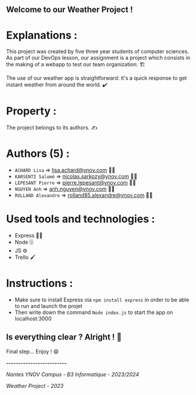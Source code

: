 ## Welcome to our Weather Project !


# Explanations :

This project was created by five three year students of computer sciences. As part of our DevOps lesson, our assignment is a project which consists in the making of a webapp to test our team organization. 🏗️

The use of our weather app is straightforward: it's a quick response to get instant weather from around the world. ✔️  


# Property : 

The project belongs to its authors. ✍️ 


# Authors (5) :

- `ACHARD Lisa` => lisa.achard@ynov.com 👩‍🎓
- `KARSENTI Salomé` => nicolas.sarkozy@ynov.com 👨‍🎓
- `LEPESANT Pierre` => pierre.lepesant@ynov.com 👨‍🎓
- `NGUYEN Anh` => anh.nguyen@ynov.com 👩‍🎓
- `ROLLAND Alexandre` => rolland85.alexandre@ynov.com 👩‍🎓


# Used tools and technologies :

- Express 👨‍💻
- Node 🗄️
- JS ⚙️
- Trello 🖌️


# Instructions : 

- Make sure to install Express via `npm install express` in order to be able to run and launch the projet
- Then write down the command `Node index.js` to start the app on localhost:3000


## Is everything clear ? Alright ! 🎉

Final step... Enjoy ! 😄


**-------------------------**

*Nantes YNOV Campus - B3 Informatique - 2023/2024*

*Weather Project - 2023*